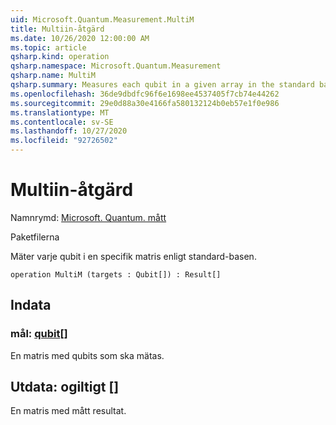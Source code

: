 ```yaml
---
uid: Microsoft.Quantum.Measurement.MultiM
title: Multiin-åtgärd
ms.date: 10/26/2020 12:00:00 AM
ms.topic: article
qsharp.kind: operation
qsharp.namespace: Microsoft.Quantum.Measurement
qsharp.name: MultiM
qsharp.summary: Measures each qubit in a given array in the standard basis.
ms.openlocfilehash: 36de9dbdfc96f6e1698ee4537405f7cb74e44262
ms.sourcegitcommit: 29e0d88a30e4166fa580132124b0eb57e1f0e986
ms.translationtype: MT
ms.contentlocale: sv-SE
ms.lasthandoff: 10/27/2020
ms.locfileid: "92726502"
---
```

# <a name="multim-operation"></a>Multiin-åtgärd

Namnrymd: [Microsoft. Quantum. mått](xref:Microsoft.Quantum.Measurement)

Paketfilerna [](https://nuget.org/packages/)


Mäter varje qubit i en specifik matris enligt standard-basen.

```qsharp
operation MultiM (targets : Qubit[]) : Result[]
```


## <a name="input"></a>Indata

### <a name="targets--qubit"></a>mål: [qubit](xref:microsoft.quantum.lang-ref.qubit)[]

En matris med qubits som ska mätas.



## <a name="output--__invalidresult__"></a>Utdata: __ogiltigt <Result>__ []

En matris med mått resultat.